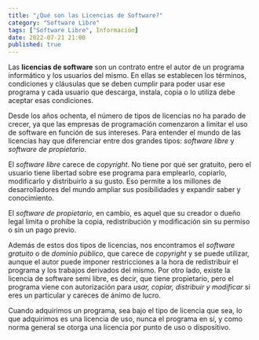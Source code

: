 ```yaml
---
title: "¿Qué son las Licencias de Software?"
category: "Software Libre"
tags: ["Software Libre", Información]
date: 2022-07-21 21:00
published: true
---
```


Las **licencias de software** son un contrato entre el autor de un programa informático y los usuarios del mismo. En ellas se establecen los términos, condiciones y cláusulas que se deben cumplir para poder usar ese programa y cada usuario que descarga, instala, copia o lo utiliza debe aceptar esas condiciones.

Desde los años ochenta, el número de tipos de licencias no ha parado de crecer, ya que las empresas de programación comenzaron a limitar el uso de software en función de sus intereses. Para entender el mundo de las licencias hay que diferenciar entre dos grandes tipos: *software libre* y *software de propietario*.

El *software libre* carece de *copyright*. No tiene por qué ser gratuito, pero el usuario tiene libertad sobre ese programa para emplearlo, copiarlo, modificarlo y distribuirlo a su gusto. Eso permite a los millones de desarrolladores del mundo ampliar sus posibilidades y expandir saber y conocimiento.

El *software de propietario*, en cambio, es aquel que su creador o dueño legal limita o prohíbe la copia, redistribución y modificación sin su permiso o sin un pago previo.

Además de estos dos tipos de licencias, nos encontramos el *software gratuito* o de *dominio público*, que carece de *copyright* y se puede utilizar, aunque el autor puede imponer restricciones a la hora de redistribuir el programa y los trabajos derivados del mismo. Por otro lado, existe la licencia de software semi libre, es decir, que tiene propietario, pero el programa viene con autorización para *usar, copiar, distribuir y modificar* si eres un particular y careces de ánimo de lucro.

Cuando adquirimos un programa, sea bajo el tipo de licencia que sea, lo que adquirimos es una licencia de uso, nunca el programa en sí, y como norma general se otorga una licencia por punto de uso o dispositivo.
